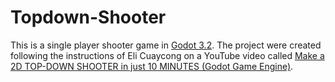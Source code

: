 # Topdown-Shooter

This is a single player shooter game in [Godot 3.2](https://godotengine.org/). The project were created following the instructions of Eli Cuaycong on a YouTube video called [Make a 2D TOP-DOWN SHOOTER in just 10 MINUTES (Godot Game Engine)](https://www.youtube.com/watch?v=HycyFNQfqI0&ab_channel=EliCuaycong).


